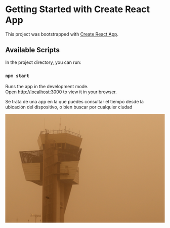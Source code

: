 # Getting Started with Create React App

This project was bootstrapped with [Create React App](https://github.com/facebook/create-react-app).

## Available Scripts

In the project directory, you can run:

### `npm start`

Runs the app in the development mode.\
Open [http://localhost:3000](http://localhost:3000) to view it in your browser.


<p>Se trata de una app en la que puedes consultar el tiempo desde la ubicación del dispositivo, o bien buscar por cualquier ciudad</p>




![Image text](https://github.com/jaelEspinosa/React_weather/blob/master/src/img/calima.jpeg)
